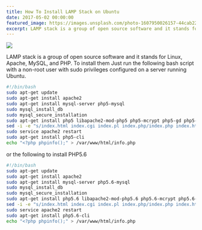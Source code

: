 ```yaml
---
title: How To Install LAMP Stack on Ubuntu
date: 2017-05-02 00:00:00
featured_image: https://images.unsplash.com/photo-1607950026157-44cab229b733?q=90&fm=jpg&w=1000&fit=max
excerpt: LAMP stack is a group of open source software and it stands for Linux, Apache, MySQL, and PHP. To install them Just run the following bash script with a non-root user with sudo privileges configured on a server running Ubuntu.
---
```


![](https://images.unsplash.com/photo-1607950026157-44cab229b733?q=90&fm=jpg&w=1000&fit=max)

LAMP stack is a group of open source software and it stands for Linux, Apache, MySQL, and PHP. To install them Just run the following bash script with a non-root user with sudo privileges configured on a server running Ubuntu.


```bash
#!/bin/bash
sudo apt-get update
sudo apt-get install apache2
sudo apt-get install mysql-server php5-mysql
sudo mysql_install_db
sudo mysql_secure_installation
sudo apt-get install php5 libapache2-mod-php5 php5-mcrypt php5-gd php5-curl php5-cli
sed -i -e "s/index.html index.cgi index.pl index.php/index.php index.html index.cgi index.pl/" /etc/apache2/mods-enabled/dir.conf
sudo service apache2 restart
sudo apt-get install php5-cli
echo "<?php phpinfo();" > /var/www/html/info.php
```

or the following to install PHP5.6

```bash
#!/bin/bash
sudo apt-get update
sudo apt-get install apache2
sudo apt-get install mysql-server php5.6-mysql
sudo mysql_install_db
sudo mysql_secure_installation
sudo apt-get install php5.6 libapache2-mod-php5.6 php5.6-mcrypt php5.6-gd php5.6-curl php5.6-cli
sed -i -e "s/index.html index.cgi index.pl index.php/index.php index.html index.cgi index.pl/" /etc/apache2/mods-enabled/dir.conf
sudo service apache2 restart
sudo apt-get install php5.6-cli
echo "<?php phpinfo();" > /var/www/html/info.php
```
